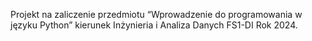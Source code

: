 Projekt na zaliczenie przedmiotu “Wprowadzenie do programowania w języku Python” kierunek Inżynieria i Analiza Danych FS1-DI Rok 2024.
